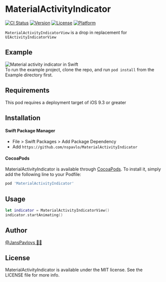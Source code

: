# MaterialActivityIndicator

[![CI Status](http://img.shields.io/travis/nspavlo/MaterialActivityIndicator.svg?style=flat)](https://travis-ci.org/nspavlo/MaterialActivityIndicator)
[![Version](https://img.shields.io/cocoapods/v/MaterialActivityIndicator.svg?style=flat)](http://cocoapods.org/pods/MaterialActivityIndicator)
[![License](https://img.shields.io/cocoapods/l/MaterialActivityIndicator.svg?style=flat)](http://cocoapods.org/pods/MaterialActivityIndicator)
[![Platform](https://img.shields.io/cocoapods/p/MaterialActivityIndicator.svg?style=flat)](http://cocoapods.org/pods/MaterialActivityIndicator)

`MaterialActivityIndicatorView` is a drop in replacement for `UIActivityIndicatorView`

## Example

![Material activity indicator in Swift](https://raw.githubusercontent.com/nspavlo/MaterialActivityIndicator/master/preview.gif)  
To run the example project, clone the repo, and run `pod install` from the Example directory first.

## Requirements

This pod requires a deployment target of iOS 9.3 or greater

## Installation

#### Swift Package Manager

- File > Swift Packages > Add Package Dependency
- Add `https://github.com/nspavlo/MaterialActivityIndicator`

#### CocoaPods

MaterialActivityIndicator is available through [CocoaPods](http://cocoapods.org). To install
it, simply add the following line to your Podfile:

```ruby
pod 'MaterialActivityIndicator'
```

## Usage

```Swift
let indicator = MaterialActivityIndicatorView()
indicator.startAnimating()
```

## Author

[@JansPavlovs 👨‍💻](https://twitter.com/JansPavlovs)

## License

MaterialActivityIndicator is available under the MIT license. See the LICENSE file for more info.
